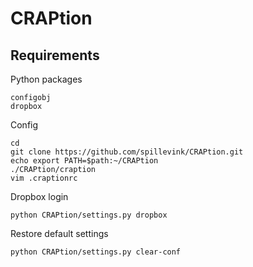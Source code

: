 CRAPtion
========

Requirements
------------
Python packages
```
configobj
dropbox
```
Config
```
cd
git clone https://github.com/spillevink/CRAPtion.git
echo export PATH=$path:~/CRAPtion
./CRAPtion/craption
vim .craptionrc
```
Dropbox login
```
python CRAPtion/settings.py dropbox
```
Restore default settings
```
python CRAPtion/settings.py clear-conf
```
